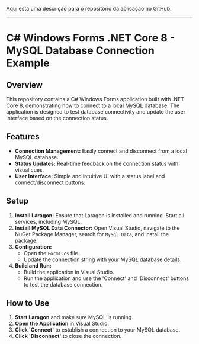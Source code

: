Aqui está uma descrição para o repositório da aplicação no GitHub:

---

# C# Windows Forms .NET Core 8 - MySQL Database Connection Example

## Overview

This repository contains a C# Windows Forms application built with .NET Core 8, demonstrating how to connect to a local MySQL database. The application is designed to test database connectivity and update the user interface based on the connection status.

## Features

- **Connection Management:** Easily connect and disconnect from a local MySQL database.
- **Status Updates:** Real-time feedback on the connection status with visual cues.
- **User Interface:** Simple and intuitive UI with a status label and connect/disconnect buttons.

## Setup

1. **Install Laragon:** Ensure that Laragon is installed and running. Start all services, including MySQL.
2. **Install MySQL Data Connector:** Open Visual Studio, navigate to the NuGet Package Manager, search for `MySql.Data`, and install the package.
3. **Configuration:**
   - Open the `Form1.cs` file.
   - Update the connection string with your MySQL database details.
4. **Build and Run:**
   - Build the application in Visual Studio.
   - Run the application and use the 'Connect' and 'Disconnect' buttons to test the database connection.

## How to Use

1. **Start Laragon** and make sure MySQL is running.
2. **Open the Application** in Visual Studio.
3. **Click 'Connect'** to establish a connection to your MySQL database.
4. **Click 'Disconnect'** to close the connection.
